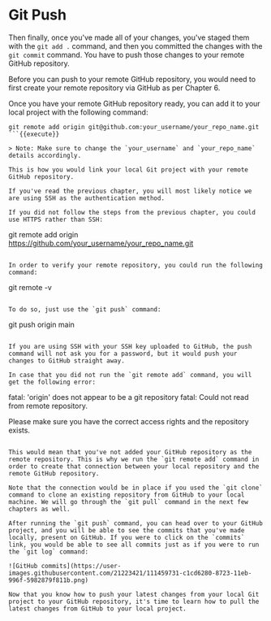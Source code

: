 # Git Push

Then finally, once you've made all of your changes, you've staged them with the `git add .` command, and then you committed the changes with the `git commit` command. You have to push those changes to your remote GitHub repository.

Before you can push to your remote GitHub repository, you would need to first create your remote repository via GitHub as per Chapter 6.

Once you have your remote GitHub repository ready, you can add it to your local project with the following command:

```
git remote add origin git@github.com:your_username/your_repo_name.git
```{{execute}}

> Note: Make sure to change the `your_username` and `your_repo_name` details accordingly.

This is how you would link your local Git project with your remote GitHub repository.

If you've read the previous chapter, you will most likely notice we are using SSH as the authentication method.

If you did not follow the steps from the previous chapter, you could use HTTPS rather than SSH:

```
git remote add origin https://github.com/your_username/your_repo_name.git
```{{execute}}

In order to verify your remote repository, you could run the following command:

```
git remote -v
```{{execute}}

To do so, just use the `git push` command:

```
git push origin main
```{{execute}}

If you are using SSH with your SSH key uploaded to GitHub, the push command will not ask you for a password, but it would push your changes to GitHub straight away.

In case that you did not run the `git remote add` command, you will get the following error:

```
fatal: 'origin' does not appear to be a git repository
fatal: Could not read from remote repository.

Please make sure you have the correct access rights
and the repository exists.
```

This would mean that you've not added your GitHub repository as the remote repository. This is why we run the `git remote add` command in order to create that connection between your local repository and the remote GitHub repository.

Note that the connection would be in place if you used the `git clone` command to clone an existing repository from GitHub to your local machine. We will go through the `git pull` command in the next few chapters as well.

After running the `git push` command, you can head over to your GitHub project, and you will be able to see the commits that you've made locally, present on GitHub. If you were to click on the `commits` link, you would be able to see all commits just as if you were to run the `git log` command:

![GitHub commits](https://user-images.githubusercontent.com/21223421/111459731-c1cd6280-8723-11eb-996f-5982879f811b.png)

Now that you know how to push your latest changes from your local Git project to your GitHub repository, it's time to learn how to pull the latest changes from GitHub to your local project.